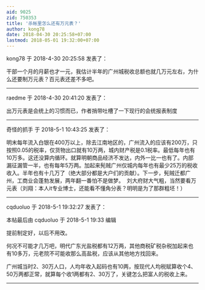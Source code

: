 ```yaml
---
aid: 9025
zid: 750353
title: '杀帐里怎么还有万元表？'
author: kong78
date: 2018-04-30 20:25:58+07:00
lastmod: 2018-05-01 19:32:00+07:00
---
```


kong78 于 2018-4-30 20:25:58 发表了：

干部一个月的月薪也才一元，我估计半年的广州城税收总额也就几万元左右，为什么还要制万元表？百元表还差不多吧。

---------

raedme 于 2018-4-30 20:41:20 发表了：

出万元表是会统上的习惯而已，作者捎带吐槽了一下现行的会统报表制度

---------

奇怪的抓手 于 2018-5-1 10:43:25 发表了：

明末每年流入白银在400万以上，除去江南地区的，广州流入的应该有200万，只按照0.05的税率，仅货物出口就有10万两，城内财产税是0.1税率。最低每年也有10万多。这还没算内循环。就算明朝商品经济不发达，内外一比一也有了。内部漏征漏管一半，也有每年5万两。加起来髡贼广州仅城内每年也有最少25万的税收收入。半年也有十几万了（绝大部分都是大户们的贡献）。下一步，髡贼迁都广州，工商业会蓬勃发展，两年翻一番怕不是做梦。  刘大府财大气粗，当然要看万元表（刘翔：本人it专业博士，还能看不懂角分表？明明是为了那群粗坯！）

---------

cqduoluo 于 2018-5-1 19:32:27 发表了：

本帖最后由 cqduoluo 于 2018-5-1 19:33 编辑 

提前制定好，以后不用改。

何况不可能才几万吧，明代广东光盐税都有12万两，其他商税矿税杂税加起来也有10多万，元老院不可能收那么高盐税，应该从其他地方找回来。

广州城当时2、30万人口，人均年收入起码也有10两，按现代人均税赋算收个4、50万两都正常，就算每个收1两都有2、30万了，关键怎么把富人的税收上来。

---------

